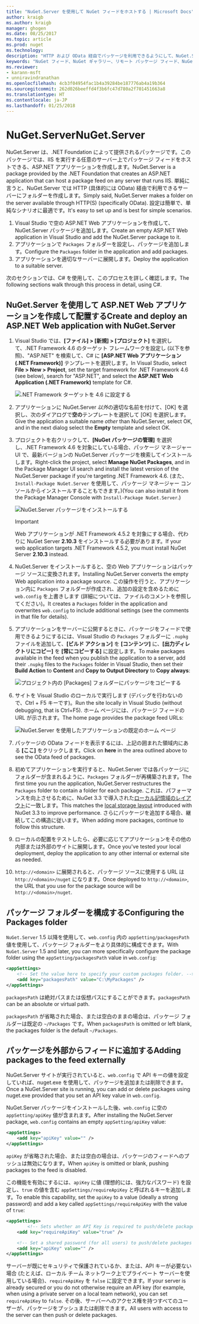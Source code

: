 ```yaml
---
title: "NuGet.Server を使用して NuGet フィードをホストする | Microsoft Docs"
author: kraigb
ms.author: kraigb
manager: ghogen
ms.date: 08/25/2017
ms.topic: article
ms.prod: nuget
ms.technology: 
description: "HTTP および OData 経由でパッケージを利用できるようにして、NuGet.Server を使用し、IIS を実行している任意のサーバー上に NuGet パッケージ フィードを作成およびホストする方法です。"
keywords: "NuGet フィード、NuGet ギャラリー、リモート パッケージ フィード、NuGet.Server"
ms.reviewer:
- karann-msft
- unniravindranathan
ms.openlocfilehash: 4cb3f04954fac1b4a39284be187776ab4a19b364
ms.sourcegitcommit: 262d026beeffd4f3b6fc47d780a2f701451663a8
ms.translationtype: HT
ms.contentlocale: ja-JP
ms.lasthandoff: 01/25/2018
---
```

# <a name="nugetserver"></a><span data-ttu-id="a471b-104">NuGet.Server</span><span class="sxs-lookup"><span data-stu-id="a471b-104">NuGet.Server</span></span>

<span data-ttu-id="a471b-105">NuGet.Server は、.NET Foundation によって提供されるパッケージです。このパッケージでは、IIS を実行する任意のサーバー上でパッケージ フィードをホストできる、ASP.NET アプリケーションを作成します。</span><span class="sxs-lookup"><span data-stu-id="a471b-105">NuGet.Server is a package provided by the .NET Foundation that creates an ASP.NET application that can host a package feed on any server that runs IIS.</span></span> <span data-ttu-id="a471b-106">単純に言うと、NuGet.Server では HTTP (具体的には OData) 経由で利用できるサーバーにフォルダーを作成します。</span><span class="sxs-lookup"><span data-stu-id="a471b-106">Simply said, NuGet.Server makes a folder on the server available through HTTP(S) (specifically OData).</span></span> <span data-ttu-id="a471b-107">設定は簡単で、単純なシナリオに最適です。</span><span class="sxs-lookup"><span data-stu-id="a471b-107">It's easy to set up and is best for simple scenarios.</span></span>

1. <span data-ttu-id="a471b-108">Visual Studio で空の ASP.NET Web アプリケーションを作成して、NuGet.Server パッケージを追加します。</span><span class="sxs-lookup"><span data-stu-id="a471b-108">Create an empty ASP.NET Web application in Visual Studio and add the NuGet.Server package to it.</span></span>
1. <span data-ttu-id="a471b-109">アプリケーションで `Packages` フォルダーを設定し、パッケージを追加します。</span><span class="sxs-lookup"><span data-stu-id="a471b-109">Configure the `Packages` folder in the application and add packages.</span></span>
1. <span data-ttu-id="a471b-110">アプリケーションを適切なサーバーに展開します。</span><span class="sxs-lookup"><span data-stu-id="a471b-110">Deploy the application to a suitable server.</span></span>

<span data-ttu-id="a471b-111">次のセクションでは、C# を使用して、このプロセスを詳しく確認します。</span><span class="sxs-lookup"><span data-stu-id="a471b-111">The following sections walk through this process in detail, using C#.</span></span>

## <a name="create-and-deploy-an-aspnet-web-application-with-nugetserver"></a><span data-ttu-id="a471b-112">NuGet.Server を使用して ASP.NET Web アプリケーションを作成して配置する</span><span class="sxs-lookup"><span data-stu-id="a471b-112">Create and deploy an ASP.NET Web application with NuGet.Server</span></span>

1. <span data-ttu-id="a471b-113">Visual Studio では、**[ファイル] > [新規] > [プロジェクト]** を選択して、.NET Framework 4.6 のターゲット フレームワークを設定し (以下を参照)、"ASP.NET" を検索して、C# に **[ASP.NET Web アプリケーション (.NET Framework)]** テンプレートを選択します。</span><span class="sxs-lookup"><span data-stu-id="a471b-113">In Visual Studio, select **File > New > Project**, set the target framework for .NET Framework 4.6 (see below), search for "ASP.NET", and select the **ASP.NET Web Application (.NET Framework)** template for C#.</span></span>

    ![.NET Framework ターゲットを 4.6 に設定する](media/Hosting_01-NuGet.Server-Set4.6.png)

1. <span data-ttu-id="a471b-115">アプリケーションに NuGet.Server *以外*の適切な名前を付けて、[OK] を選択し、次のダイアログで**空の**テンプレートを選択して [OK] を選択します。</span><span class="sxs-lookup"><span data-stu-id="a471b-115">Give the application a suitable name *other* than NuGet.Server, select OK, and in the next dialog select the **Empty** template and select OK.</span></span>

1. <span data-ttu-id="a471b-116">プロジェクトを右クリックして、**[NuGet パッケージの管理]** を選択し、.NET Framework 4.6 を対象にしている場合、パッケージ マネージャー UI で、最新バージョンの NuGet.Server パッケージを検索してインストールします。</span><span class="sxs-lookup"><span data-stu-id="a471b-116">Right-click the project, select **Manage NuGet Packages**, and in the Package Manager UI search and install the latest version of the NuGet.Server package if you're targeting .NET Framework 4.6.</span></span> <span data-ttu-id="a471b-117">(また、`Install-Package NuGet.Server` を使用して、パッケージ マネージャー コンソールからインストールすることもできます。)</span><span class="sxs-lookup"><span data-stu-id="a471b-117">(You can also install it from the Package Manager Console with `Install-Package NuGet.Server`.)</span></span>

    ![NuGet.Server パッケージをインストールする](media/Hosting_02-NuGet.Server-Package.png)

    > [!Important]
    > <span data-ttu-id="a471b-119">Web アプリケーションが .NET Framework 4.5.2 を対象にする場合、代わりに NuGet Server **2.10.3** をインストールする必要があります。</span><span class="sxs-lookup"><span data-stu-id="a471b-119">If your web application targets .NET Framework 4.5.2, you must install NuGet Server **2.10.3** instead.</span></span>

1. <span data-ttu-id="a471b-120">NuGet.Server をインストールすると、空の Web アプリケーションはパッケージ ソースに変換されます。</span><span class="sxs-lookup"><span data-stu-id="a471b-120">Installing NuGet.Server converts the empty Web application into a package source.</span></span> <span data-ttu-id="a471b-121">この操作を行うと、アプリケーション内に `Packages` フォルダーが作成され、追加の設定を含めるために `web.config` を上書きします (詳細については、ファイルのコメントを参照してください)。</span><span class="sxs-lookup"><span data-stu-id="a471b-121">It creates a `Packages` folder in the application and overwrites `web.config` to include additional settings (see the comments in that file for details).</span></span>

1. <span data-ttu-id="a471b-122">アプリケーションをサーバーに公開するときに、パッケージをフィードで使用できるようにするには、Visual Studio の `Packages` フォルダーに `.nupkg` ファイルを追加して、**[ビルド アクション]** を **[コンテンツ]** に、**[出力ディレクトリにコピー]** を **[常にコピーする]** に設定します。</span><span class="sxs-lookup"><span data-stu-id="a471b-122">To make packages available in the feed when you publish the application to a server, add their `.nupkg` files to the `Packages` folder in Visual Studio, then set their **Build Action** to **Content** and **Copy to Output Directory** to **Copy always**:</span></span>

    ![プロジェクト内の [Packages] フォルダーにパッケージをコピーする](media/Hosting_03-NuGet.Server-Package-Folder.png)

1. <span data-ttu-id="a471b-124">サイトを Visual Studio のローカルで実行します (デバッグを行わないので、Ctrl + F5 キーです)。</span><span class="sxs-lookup"><span data-stu-id="a471b-124">Run the site locally in Visual Studio (without debugging, that is Ctrl+F5).</span></span> <span data-ttu-id="a471b-125">ホーム ページには、パッケージ フィードの URL が示されます。</span><span class="sxs-lookup"><span data-stu-id="a471b-125">The home page provides the package feed URLs:</span></span>

    ![NuGet.Server を使用したアプリケーションの既定のホーム ページ](media/Hosting_04-NuGet.Server-FeedHomePage.png)

1. <span data-ttu-id="a471b-127">パッケージの OData フィードを表示するには、上記の囲まれた領域内にある **[ここ]** をクリックします。</span><span class="sxs-lookup"><span data-stu-id="a471b-127">Click on **here** in the area outlined above to see the OData feed of packages.</span></span>

1. <span data-ttu-id="a471b-128">初めてアプリケーションを実行すると、NuGet.Server では各パッケージにフォルダーが含まれるように、`Packages` フォルダーが再構築されます。</span><span class="sxs-lookup"><span data-stu-id="a471b-128">The first time you run the application, NuGet.Server restructures the `Packages` folder to contain a folder for each package.</span></span> <span data-ttu-id="a471b-129">これは、パフォーマンスを向上させるために、NuGet 3.3 で導入された[ローカル記憶域のレイアウト](http://blog.nuget.org/20151118/nuget-3.3.html#folder-based-repository-commands)に一致します。</span><span class="sxs-lookup"><span data-stu-id="a471b-129">This matches the [local storage layout](http://blog.nuget.org/20151118/nuget-3.3.html#folder-based-repository-commands) introduced with NuGet 3.3 to improve performance.</span></span> <span data-ttu-id="a471b-130">さらにパッケージを追加する場合、継続してこの構造に従います。</span><span class="sxs-lookup"><span data-stu-id="a471b-130">When adding more packages, continue to follow this structure.</span></span>

1. <span data-ttu-id="a471b-131">ローカルの配置をテストしたら、必要に応じてアプリケーションをその他の内部または外部のサイトに展開します。</span><span class="sxs-lookup"><span data-stu-id="a471b-131">Once you've tested your local deployment, deploy the application to any other internal or external site as needed.</span></span>
1. <span data-ttu-id="a471b-132">`http://<domain>` に展開されると、パッケージ ソースに使用する URL は `http://<domain>/nuget` になります。</span><span class="sxs-lookup"><span data-stu-id="a471b-132">Once deployed to `http://<domain>`, the URL that you use for the package source will be `http://<domain>/nuget`.</span></span>

## <a name="configuring-the-packages-folder"></a><span data-ttu-id="a471b-133">パッケージ フォルダーを構成する</span><span class="sxs-lookup"><span data-stu-id="a471b-133">Configuring the Packages folder</span></span>

<span data-ttu-id="a471b-134">`NuGet.Server` 1.5 以降を使用して、`web.config` 内の `appSetting/packagesPath` 値を使用して、パッケージ フォルダーをより具体的に構成できます。</span><span class="sxs-lookup"><span data-stu-id="a471b-134">With `NuGet.Server` 1.5 and later, you can more specifically configure the package folder using the `appSetting/packagesPath` value in `web.config`:</span></span>

```xml
<appSettings>
    <!-- Set the value here to specify your custom packages folder. -->
    <add key="packagesPath" value="C:\MyPackages" />
</appSettings>
```

<span data-ttu-id="a471b-135">`packagesPath` は絶対パスまたは仮想パスにすることができます。</span><span class="sxs-lookup"><span data-stu-id="a471b-135">`packagesPath` can be an absolute or virtual path.</span></span>

<span data-ttu-id="a471b-136">`packagesPath` が省略された場合、または空白のままの場合は、パッケージ フォルダーは既定の `~/Packages` です。</span><span class="sxs-lookup"><span data-stu-id="a471b-136">When `packagesPath` is omitted or left blank, the packages folder is the default `~/Packages`.</span></span>

## <a name="adding-packages-to-the-feed-externally"></a><span data-ttu-id="a471b-137">パッケージを外部からフィードに追加する</span><span class="sxs-lookup"><span data-stu-id="a471b-137">Adding packages to the feed externally</span></span>

<span data-ttu-id="a471b-138">NuGet.Server サイトが実行されていると、`web.config` で API キーの値を設定していれば、nuget.exe を使用して、パッケージを追加または削除できます。</span><span class="sxs-lookup"><span data-stu-id="a471b-138">Once a NuGet.Server site is running, you can add or delete packages using nuget.exe provided that you set an API key value in `web.config`.</span></span>

<span data-ttu-id="a471b-139">NuGet.Server パッケージをインストールした後、`web.config` に空の `appSetting/apiKey` 値が含まれます。</span><span class="sxs-lookup"><span data-stu-id="a471b-139">After installing the NuGet.Server package, `web.config` contains an empty `appSetting/apiKey` value:</span></span>

```xml
<appSettings>
    <add key="apiKey" value="" />
</appSettings>
```

<span data-ttu-id="a471b-140">`apiKey` が省略された場合、または空白の場合は、パッケージのフィードへのプッシュは無効になります。</span><span class="sxs-lookup"><span data-stu-id="a471b-140">When `apiKey` is omitted or blank, pushing packages to the feed is disabled.</span></span>

<span data-ttu-id="a471b-141">この機能を有効にするには、`apiKey` に値 (理想的には、強力なパスワード) を設定し、`true` の値を含む `appSettings/requireApiKey` と呼ばれるキーを追加します。</span><span class="sxs-lookup"><span data-stu-id="a471b-141">To enable this capability, set the `apiKey` to a value (ideally a strong password) and add a key called `appSettings/requireApiKey` with the value of `true`:</span></span>

```xml
<appSettings>
        <!-- Sets whether an API Key is required to push/delete packages -->
    <add key="requireApiKey" value="true" />

    <!-- Set a shared password (for all users) to push/delete packages -->
    <add key="apiKey" value="" />
</appSettings>
```

<span data-ttu-id="a471b-142">サーバーが既にセキュリティで保護されているか、または、API キーが必要ない場合 (たとえば、ローカル チーム ネットワーク上でプライベート サーバーを使用している場合)、`requireApiKey` を `false` に設定できます。</span><span class="sxs-lookup"><span data-stu-id="a471b-142">If your server is already secured or you do not otherwise require an API key (for example, when using a private server on a local team network), you can set `requireApiKey` to `false`.</span></span> <span data-ttu-id="a471b-143">その後、サーバーへのアクセス権を持つすべてのユーザーが、パッケージをプッシュまたは削除できます。</span><span class="sxs-lookup"><span data-stu-id="a471b-143">All users with access to the server can then push or delete packages.</span></span>